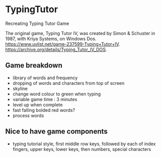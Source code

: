# TypingTutor
Recreating Typing Tutor Game

The original game, Typing Tutor IV, was created by Simon & Schuster in 1987, with Kriya Systems, on Windows Dos.  
https://www.uvlist.net/game-237599-Typing+Tutor+IV.  
https://archive.org/details/Typing_Tutor_IV_DOS.  

## Game breakdown
* library of words and frequency
* dropping of words and characters from top of screen
* skyline
* change word colour to green when typing
* variable game time : 3 minutes
* level up when complete
* fast falling bolded red words?
* process words

## Nice to have game components
* typing tutorial style, first middle row keys, followed by each of index fingers, upper keys, lower keys, then numbers, special characters

